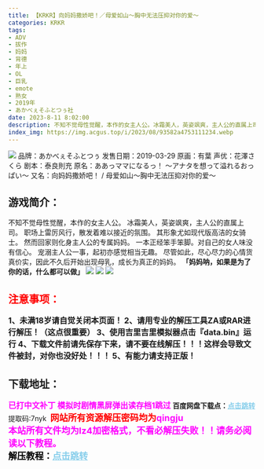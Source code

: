 ```yaml
---
title: 【KRKR】向妈妈撒娇吧！／母爱如山～胸中无法压抑对你的爱～
categories: KRKR
tags:
- ADV
- 拔作
- 妈妈
- 背德
- 年上
- OL
- 巨乳
- emote
- 熟女
- 2019年
- あかべぇそふとつぅ社
date: 2023-8-11 8:02:00
description: 不知不觉母性觉醒，本作的女主人公。冰霜美人，英姿飒爽，主人公的直属上司。职场上雷厉风行，散发着难以接近的氛围。其形象尤如现代版高洁的女骑士。然而回家则化身主人公的专属妈妈。一本正经笨手笨脚。对自己的女人味没有信心。宠溺主人公一事，起初亦感觉相当无趣。尽管如此，尽心尽力的心情货真价实，因此不久后开始出现母乳，成长为真正的妈妈。「妈妈呐，如果是为了你的话，什么都可以做」
index_img: https://img.acgus.top/i/2023/08/93582a4753111234.webp
---
```

![](https://img.acgus.top/i/2023/08/93582a4753111234.webp)
品牌：あかべぇそふとつぅ
发售日期：2019-03-29
原画：有葉
声优：花澤さくら
剧本：泰良則充
原名：ああっママになるっ！ ～アナタを想って溢れるおっぱい～
又名：向妈妈撒娇吧！ / 母爱如山～胸中无法压抑对你的爱～

## 游戏简介：
不知不觉母性觉醒，本作的女主人公。
冰霜美人，英姿飒爽，主人公的直属上司。
职场上雷厉风行，散发着难以接近的氛围。
其形象尤如现代版高洁的女骑士。
然而回家则化身主人公的专属妈妈。
一本正经笨手笨脚。对自己的女人味没有信心。
宠溺主人公一事，起初亦感觉相当无趣。
尽管如此，尽心尽力的心情货真价实，因此不久后开始出现母乳，成长为真正的妈妈。
**「妈妈呐，如果是为了你的话，什么都可以做」**
![](https://img.acgus.top/i/2023/08/627f912cc8111240.webp)
![](https://img.acgus.top/i/2023/08/a27f52ca79111238.webp)
![](https://img.acgus.top/i/2023/08/73593f7733111236.webp)





## <font color=#FF0000 >注意事项：</font>
<font size=3><b>1、未满18岁请自觉关闭本页面！
2、请用专业的解压工具ZA或RAR进行解压！（这点很重要）
3、使用吉里吉里模拟器点击『data.bin』运行
4、下载文件前请先保存下来，请不要在线解压！！！这样会导致文件被封，对你也没好处！！！
5、有能力请支持正版！</b></font>

## 下载地址：
<font color=#FF00FF size=3><b>已打中文补丁</b></font>
<font color=#FF00FF size=3>**模拟时剧情黑屏弹出读存档1跳过**</font>
<b>百度网盘下载点：</b><a href="https://pan.baidu.com/s/1xGvQdTR30s91fBkvjKTfcQ?pwd=7nyk" style="color: #87CEEB;"><b>点击跳转</b></a> 提取码:7nyk
<a style="padding: 0" href="https://post.qingju.org/AD/"><img style="max-width:100%" src="https://img.acgus.top/i/2024/07/478f689b8021d8d499ab43d21acf137a.gif" alt=""></a>
<b><font color=#FF0000 size=4>网站所有资源解压密码均为</b></font><b><font color=#FF00FF size=4>qingju</font><font color=#FF0000 ></font></b><br><b><font color=#FF00FF size=4>本站所有文件均为lz4加密格式，不看必解压失败！！请务必阅读以下教程。</b></font><br><b><font color=#000 size=4>解压教程：</b><a href="https://post.qingju.org/tutorial/000/" style="color: #87CEEB;"><b>点击跳转</b></a>
